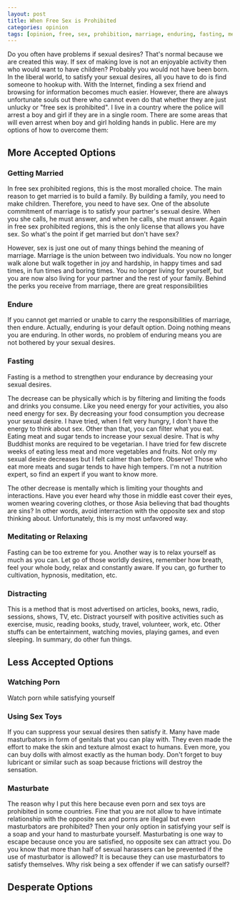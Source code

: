 ```yaml
---
layout: post
title: When Free Sex is Prohibited
categories: opinion
tags: [opinion, free, sex, prohibition, marriage, enduring, fasting, meditation, distraction, porn, toys, masturbator, desperation]
---
```


Do you often have problems if sexual desires? That's normal because we are created this way. If sex of making love is not an enjoyable activity then who would want to have children? Probably you would not have been born. In the liberal world, to satisfy your sexual desires, all you have to do is find someone to hookup with. With the Internet, finding a sex friend and browsing for information becomes much easier. However, there are always unfortunate souls out there who cannot even do that whether they are just unlucky or "free sex is prohibited". I live in a country where the police will arrest a boy and girl if they are in a single room. There are some areas that will even arrest when boy and girl holding hands in public. Here are my options of how to overcome them:

## More Accepted Options

### Getting Married

In free sex prohibited regions, this is the most moralled choice. The main reason to get married is to build a family. By building a family, you need to make children. Therefore, you need to have sex. One of the absolute commitment of marriage is to satisfy your partner's sexual desire. When you she calls, he must answer, and when he calls, she must answer. Again in free sex prohibited regions, this is the only license that allows you have sex. So what's the point if get married but don't have sex?

However, sex is just one out of many things behind the meaning of marriage. Marriage is the union between two individuals. You now no longer walk alone but walk together in joy and hardship, in happy times and sad times, in fun times and boring times. You no longer living for yourself, but you are now also living for your partner and the rest of your family. Behind the perks you receive from marriage, there are great responsibilities

### Endure

If you cannot get married or unable to carry the responsibilities of marriage, then endure. Actually, enduring is your default option. Doing nothing means you are enduring. In other words, no problem of enduring means you are not bothered by your sexual desires.

### Fasting

Fasting is a method to strengthen your endurance by decreasing your sexual desires.

The decrease can be physically which is by filtering and limiting the foods and drinks you consume. Like you need energy for your activities, you also need energy for sex. By decreasing your food consumption you decrease your sexual desire. I have tried, when I felt very hungry, I don't have the energy to think about sex. Other than that, you can filter what you eat. Eating meat and sugar tends to increase your sexual desire. That is why Buddhist monks are required to be vegetarian. I have tried for few discrete weeks of eating less meat and more vegetables and fruits. Not only my sexual desire decreases but I felt calmer than before. Observe! Those who eat more meats and sugar tends to have high tempers. I'm not a nutrition expert, so find an expert if you want to know more.

The other decrease is mentally which is limiting your thoughts and interactions. Have you ever heard why those in middle east cover their eyes, women wearing covering clothes, or those Asia believing that bad thoughts are sins? In other words, avoid interraction with the opposite sex and stop thinking about. Unfortunately, this is my most unfavored way.

### Meditating or Relaxing

Fasting can be too extreme for you. Another way is to relax yourself as much as you can. Let go of those worldly desires, remember how breath, feel your whole body, relax and constantly aware. If you can, go further to cultivation, hypnosis, meditation, etc.

### Distracting

This is a method that is most advertised on articles, books, news, radio, sessions, shows, TV, etc. Distract yourself with positive activities such as exercise, music, reading books, study, travel, volunteer, work, etc. Other stuffs can be entertainment, watching movies, playing games, and even sleeping. In summary, do other fun things.

## Less Accepted Options

### Watching Porn

Watch porn while satisfying yourself

### Using Sex Toys

If you can suppress your sexual desires then satisfy it. Many have made masturbators in form of genitals that you can play with. They even made the effort to make the skin and texture almost exact to humans. Even more, you can buy dolls with almost exactly as the human body. Don't forget to buy lubricant or similar such as soap because frictions will destroy the sensation.

### Masturbate

The reason why I put this here because even porn and sex toys are prohibited in some countries. Fine that you are not allow to have intimate relationship with the opposite sex and porns are illegal but even masturbators are prohibited? Then your only option in satisfying your self is a soap and your hand to masturbate yourself. Masturbating is one way to escape because once you are satisfied, no opposite sex can attract you. Do you know that more than half of sexual harassers can be prevented if the use of masturbator is allowed? It is because they can use masturbators to satisfy themselves. Why risk being a sex offender if we can satisfy ourself?

## Desperate Options